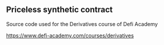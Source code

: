 ## Priceless synthetic contract  

Source code used for the Derivatives course of Defi Academy

https://www.defi-academy.com/courses/derivatives
